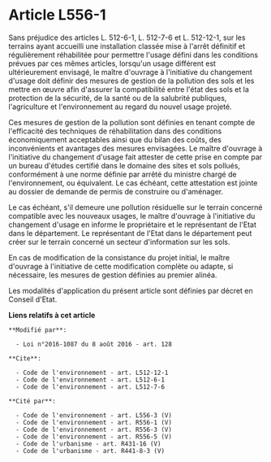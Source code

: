 # Article L556-1

Sans préjudice des articles L. 512-6-1, L. 512-7-6 et L. 512-12-1, sur les terrains ayant accueilli une installation classée
mise à l'arrêt définitif et régulièrement réhabilitée pour permettre l'usage défini dans les conditions prévues par ces mêmes
articles, lorsqu'un usage différent est ultérieurement envisagé, le maître d'ouvrage à l'initiative du changement d'usage
doit définir des mesures de gestion de la pollution des sols et les mettre en œuvre afin d'assurer la compatibilité entre
l'état des sols et la protection de la sécurité, de la santé ou de la salubrité publiques, l'agriculture et l'environnement
au regard du nouvel usage projeté. 

Ces mesures de gestion de la pollution sont définies en tenant compte de l'efficacité des techniques de réhabilitation dans
des conditions économiquement acceptables ainsi que du bilan des coûts, des inconvénients et avantages des mesures
envisagées. Le maître d'ouvrage à l'initiative du changement d'usage fait attester de cette prise en compte par un bureau
d'études certifié dans le domaine des sites et sols pollués, conformément à une norme définie par arrêté du ministre chargé
de l'environnement, ou équivalent. Le cas échéant, cette attestation est jointe au dossier de demande de permis de construire
ou d'aménager. 

Le cas échéant, s'il demeure une pollution résiduelle sur le terrain concerné compatible avec les nouveaux usages, le maître
d'ouvrage à l'initiative du changement d'usage en informe le propriétaire et le représentant de l'Etat dans le département.
Le représentant de l'Etat dans le département peut créer sur le terrain concerné un secteur d'information sur les sols. 

En cas de modification de la consistance du projet initial, le maître d'ouvrage à l'initiative de cette modification complète
ou adapte, si nécessaire, les mesures de gestion définies au premier alinéa. 

Les modalités d'application du présent article sont définies par décret en Conseil d'Etat.

**Liens relatifs à cet article**

	**Modifié par**:

	  - Loi n°2016-1087 du 8 août 2016 - art. 128

	**Cite**:

	  - Code de l'environnement - art. L512-12-1
	  - Code de l'environnement - art. L512-6-1
	  - Code de l'environnement - art. L512-7-6

	**Cité par**:

	  - Code de l'environnement - art. L556-3 (V)
	  - Code de l'environnement - art. R556-1 (V)
	  - Code de l'environnement - art. R556-3 (V)
	  - Code de l'environnement - art. R556-5 (V)
	  - Code de l'urbanisme - art. R431-16 (V)
	  - Code de l'urbanisme - art. R441-8-3 (V)
